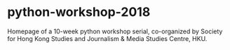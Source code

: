 # python-workshop-2018
Homepage of a 10-week python workshop serial, co-organized by Society for Hong Kong Studies and Journalism &amp; Media Studies Centre, HKU.
